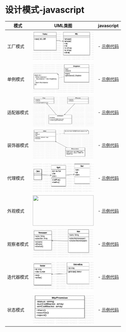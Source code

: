 # 设计模式-javascript

| 模式 | UML类图 | javascript |
| ------ | ------ | ------ |
| 工厂模式 | <img src="https://github.com/wqzwh/DesignPattern_javascript/blob/master/src/工厂模式/Main.png" width="200" height="100" /> | - [示例代码](https://github.com/wqzwh/DesignPattern_javascript/blob/master/src/工厂模式/index.js) |
| 单例模式 | <img src="https://github.com/wqzwh/DesignPattern_javascript/blob/master/src/单例模式/Main.png" width="200" height="100" /> | - [示例代码](https://github.com/wqzwh/DesignPattern_javascript/blob/master/src/单例模式/index.js) |
| 适配器模式 | <img src="https://github.com/wqzwh/DesignPattern_javascript/blob/master/src/适配器模式/Main.png" width="200" height="100" /> | - [示例代码](https://github.com/wqzwh/DesignPattern_javascript/blob/master/src/适配器模式/index.js) |
| 装饰器模式 | <img src="https://github.com/wqzwh/DesignPattern_javascript/blob/master/src/装饰器模式/Main.png" width="200" height="100" /> | - [示例代码](https://github.com/wqzwh/DesignPattern_javascript/blob/master/src/装饰器模式/index.js) |
| 代理模式 | <img src="https://github.com/wqzwh/DesignPattern_javascript/blob/master/src/代理模式/Main.png" width="200" height="100" /> | - [示例代码](https://github.com/wqzwh/DesignPattern_javascript/blob/master/src/代理模式/index.js) |
| 外观模式 | <img src="https://github.com/wqzwh/DesignPattern_javascript/blob/master/src/外观模式/Main.png" width="200" height="100" /> | - [示例代码](https://github.com/wqzwh/DesignPattern_javascript/blob/master/src/外观模式/index.js) |
| 观察者模式 | <img src="https://github.com/wqzwh/DesignPattern_javascript/blob/master/src/观察者模式/Main.png" width="200" height="100" /> | - [示例代码](https://github.com/wqzwh/DesignPattern_javascript/blob/master/src/观察者模式/index.js) |
| 迭代器模式 | <img src="https://github.com/wqzwh/DesignPattern_javascript/blob/master/src/迭代器模式/Main.png" width="200" height="100" /> | - [示例代码](https://github.com/wqzwh/DesignPattern_javascript/blob/master/src/迭代器模式/index.js) |
| 状态模式 | <img src="https://github.com/wqzwh/DesignPattern_javascript/blob/master/src/状态机模式/Main.png" width="200" height="100" /> | - [示例代码](https://github.com/wqzwh/DesignPattern_javascript/blob/master/src/状态机模式/index.js) |
